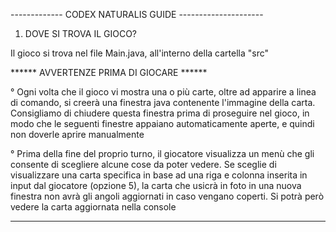 ------------- CODEX NATURALIS GUIDE ---------------------

1) DOVE SI TROVA IL GIOCO?

Il gioco si trova nel file Main.java, all'interno della cartella "src"

****** AVVERTENZE PRIMA DI GIOCARE ******

° Ogni volta che il gioco vi mostra una o più carte, oltre ad apparire a linea di comando, si creerà una finestra java contenente l'immagine della carta. 
  Consigliamo di chiudere questa finestra prima di proseguire nel gioco, in modo che le seguenti finestre appaiano automaticamente aperte, e quindi non doverle aprire manualmente

° Prima della fine del proprio turno, il giocatore visualizza un menù che gli consente di scegliere alcune cose da poter vedere.
  Se sceglie di visualizzare una carta specifica in base ad una riga e colonna inserita in input dal giocatore (opzione 5), la carta che usicrà in foto in una nuova finestra non avrà gli angoli aggiornati in caso vengano coperti. Si potrà però vedere la carta aggiornata nella console

*****************************************
